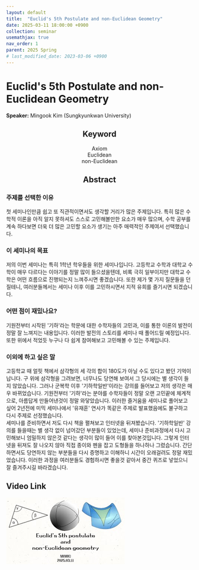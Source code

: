 ```yaml
---
layout: default
title:  "Euclid's 5th Postulate and non-Euclidean Geometry"
date: 2025-03-11 18:00:00 +0900
collection: seminar
usemathjax: true
nav_order: 1
parent: 2025 Spring
# last_modified_date: 2023-03-06 +0900
---
```

# Euclid's 5th Postulate and non-Euclidean Geometry

**Speaker:** Mingook Kim (Sungkyunkwan University) <br>

## <center> Keyword </center>
<center>Axiom</center>
<center>Euclidean</center>
<center>non-Euclidean</center>
   
## <center> Abstract </center>

### 주제를 선택한 이유
첫 세미나인만큼 쉽고 또 직관적이면서도 생각할 거리가 많은 주제입니다. 특히 많은 수학적 이론을 아직 알지 못하셔도 스스로 고민해볼만한 요소가 매우 많으며, 수학 공부를 계속 하다보면 더욱 더 많은 고민할 요소가 생기는 아주 매력적인 주제여서 선택했습니다.  

### 이 세미나의 목표
저의 이번 세미나는 특히 1학년 학우들을 위한 세미나입니다. 고등학교 수학과 대학교 수학이 매우 다르다는 이야기를 정말 많이 들으셨을텐데, 비록 극히 일부이지만 대학교 수학은 어떤 흐름으로 진행되는지 느껴주시면 좋겠습니다. 또한 제가 몇 가지 질문들을 던질테니, 여러분들께서는 세미나 이후 이를 고민하시면서 지적 유희를 즐기시면 되겠습니다.

### 어떤 점이 재밌나요?
기원전부터 시작된 '기하'라는 학문에 대한 수학자들의 고민과, 이를 통한 이론의 발전이 정말 잘 느껴지는 내용입니다. 이러한 발전의 스토리를 세미나 때 풀어드릴 예정입니다. 또한 위에서 적었듯 누구나 다 쉽게 참여해보고 고민해볼 수 있는 주제입니다.

### 이외에 하고 싶은 말
고등학교 때 얼핏 책에서 삼각형의 세 각의 합이 180도가 아닐 수도 있다고 봤던 기억이 납니다. 구 위에 삼각형을 그려보면, 너무나도 당연해 보여서 그 당시에는 별 생각이 들지 않았습니다. 그러나 군복학 이후 '기하학일반'이라는 강의를 들어보고 저의 생각은 매우 바뀌었습니다. 기원전부터 '기하'라는 분야를 수학자들이 정말 오랜 고민끝에 체계적으로, 아름답게 만들어낸것이 정말 와닿았습니다. 이러한 즐거움을 세미나로 풀어보고 싶어 2년전에 미믹 세미나에서 '유재훈' 연사가 똑같은 주제로 발표했음에도 불구하고 다시 주제로 선정했습니다.<br>
세미나를 준비하면서 저도 다시 책을 펼쳐보고 인터넷을 뒤져봤습니다. '기하학일반' 강의를 들을때는 별 생각 없이 넘어갔던 부분들이 있었는데, 세미나 준비과정에서 다시 고민해보니 엄밀하지 않은것 같다는 생각이 많이 들어 이를 찾아본것입니다. 그렇게 인터넷을 뒤져도 잘 나오지 않아 직접 종이와 펜을 잡고 도형들을 하나하나 그렸습니다. 간단하면서도 당연하지 않는 부분들을 다시 증명하고 이해하니 시간이 오래걸려도 정말 재밌었습니다. 이러한 과정을 여러분들도 경험하시면 좋을것 같아서 중간 퀴즈로 넣었으니 잘 즐겨주시길 바라겠습니다.

## Video Link

[![Video Label](pictures/1_5th.jpg)](https://www.youtube.com/watch?v=Jdteej_lOGk)

<!-- ## PDF Download -->

<!-- <a target='_blank' href='../2024-1/2024-1_download/crime.pdf'>What is Counting? PDF</a> -->